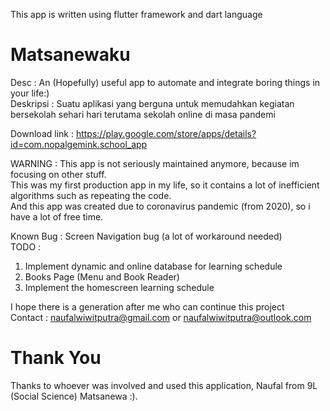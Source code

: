 This app is written using flutter framework and dart language  

# Matsanewaku
Desc : An (Hopefully) useful app to automate and integrate boring things in your life:)   
Deskripsi : Suatu aplikasi yang berguna untuk memudahkan kegiatan bersekolah sehari hari terutama sekolah online di masa pandemi

Download link : https://play.google.com/store/apps/details?id=com.nopalgemink.school_app

WARNING : This app is not seriously maintained anymore, because im focusing on other stuff.  
This was my first production app in my life, so it contains a lot of inefficient algorithms such as repeating the code.  
And this app was created due to coronavirus pandemic (from 2020), so i have a lot of free time. 

Known Bug : Screen Navigation bug (a lot of workaround needed)  
TODO : 
1. Implement dynamic and online database for learning schedule
2. Books Page (Menu and Book Reader)
3. Implement the homescreen learning schedule

I hope there is a generation after me who can continue this project  
Contact : naufalwiwitputra@gmail.com or naufalwiwitputra@outlook.com

# Thank You
Thanks to whoever was involved and used this application, Naufal from 9L (Social Science) Matsanewa :). 